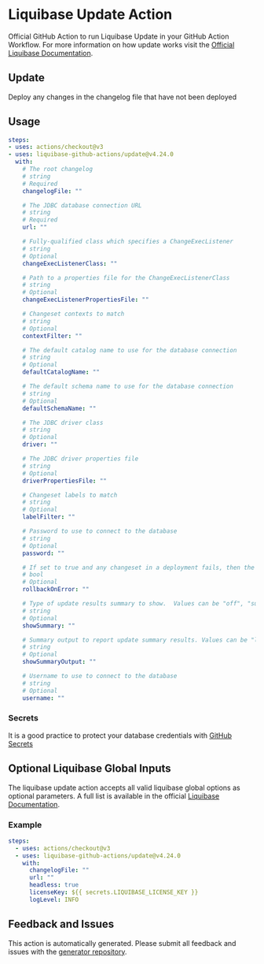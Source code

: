# Liquibase Update Action
Official GitHub Action to run Liquibase Update in your GitHub Action Workflow. For more information on how update works visit the [Official Liquibase Documentation](https://docs.liquibase.com/commands/home.html).
## Update
Deploy any changes in the changelog file that have not been deployed
## Usage
```yaml
steps:
- uses: actions/checkout@v3
- uses: liquibase-github-actions/update@v4.24.0
  with:
    # The root changelog
    # string
    # Required
    changelogFile: ""

    # The JDBC database connection URL
    # string
    # Required
    url: ""

    # Fully-qualified class which specifies a ChangeExecListener
    # string
    # Optional
    changeExecListenerClass: ""

    # Path to a properties file for the ChangeExecListenerClass
    # string
    # Optional
    changeExecListenerPropertiesFile: ""

    # Changeset contexts to match
    # string
    # Optional
    contextFilter: ""

    # The default catalog name to use for the database connection
    # string
    # Optional
    defaultCatalogName: ""

    # The default schema name to use for the database connection
    # string
    # Optional
    defaultSchemaName: ""

    # The JDBC driver class
    # string
    # Optional
    driver: ""

    # The JDBC driver properties file
    # string
    # Optional
    driverPropertiesFile: ""

    # Changeset labels to match
    # string
    # Optional
    labelFilter: ""

    # Password to use to connect to the database
    # string
    # Optional
    password: ""

    # If set to true and any changeset in a deployment fails, then the update operation stops, and liquibase attempts to rollback all changesets just deployed. A changeset marked "fail-on-error=false" does not trigger as an error, therefore rollback-on-error will not occur. Additionally, if a changeset is not auto-rollback compliant or does not have a rollback script, then no rollback-on-error will occur for any changeset.
    # bool
    # Optional
    rollbackOnError: ""

    # Type of update results summary to show.  Values can be "off", "summary", or "verbose".
    # string
    # Optional
    showSummary: ""

    # Summary output to report update summary results. Values can be "log", "console", or "all".
    # string
    # Optional
    showSummaryOutput: ""

    # Username to use to connect to the database
    # string
    # Optional
    username: ""

```

### Secrets
It is a good practice to protect your database credentials with [GitHub Secrets](https://docs.github.com/en/actions/security-guides/encrypted-secrets)

## Optional Liquibase Global Inputs
The liquibase update action accepts all valid liquibase global options as optional parameters. A full list is available in the official [Liquibase Documentation](https://docs.liquibase.com/parameters/command-parameters.html).

### Example
```yaml
steps:
  - uses: actions/checkout@v3
  - uses: liquibase-github-actions/update@v4.24.0
    with:
      changelogFile: ""
      url: ""
      headless: true
      licenseKey: ${{ secrets.LIQUIBASE_LICENSE_KEY }}
      logLevel: INFO
```

## Feedback and Issues
This action is automatically generated. Please submit all feedback and issues with the [generator repository](https://github.com/liquibase/github-action-generator/issues).
